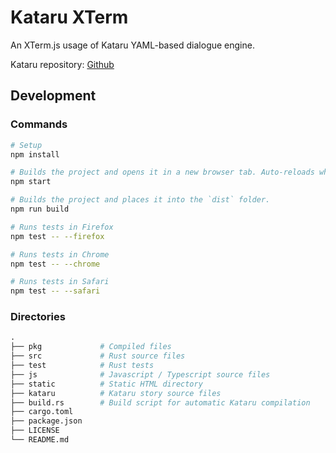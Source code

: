 # Kataru XTerm

An XTerm.js usage of Kataru YAML-based dialogue engine.

Kataru repository: [Github](https://github.com/Katsutoshii/kataru.git)

## Development

### Commands

```sh
# Setup
npm install
```

```sh
# Builds the project and opens it in a new browser tab. Auto-reloads when the project changes.
npm start
```

```sh
# Builds the project and places it into the `dist` folder.
npm run build
```

```sh
# Runs tests in Firefox
npm test -- --firefox

# Runs tests in Chrome
npm test -- --chrome

# Runs tests in Safari
npm test -- --safari
```

### Directories

```py
.
├── pkg             # Compiled files
├── src             # Rust source files
├── test            # Rust tests
├── js              # Javascript / Typescript source files
├── static          # Static HTML directory
├── kataru          # Kataru story source files
├── build.rs        # Build script for automatic Kataru compilation
├── cargo.toml
├── package.json
├── LICENSE
└── README.md
```
